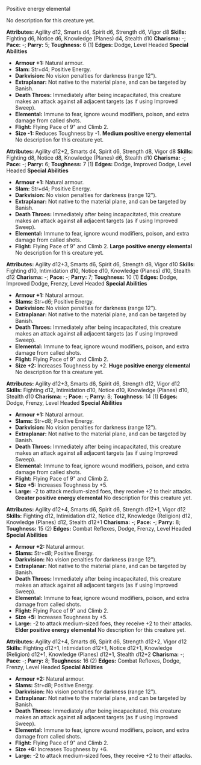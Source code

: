 Positive energy elemental

No description for this creature yet.

**Attributes:** Agility d12, Smarts d4, Spirit d6, Strength d6, Vigor
d8
**Skills:** Fighting d6, Notice d6, Knowledge (Planes) d4, Stealth d10
**Charisma:** -; **Pace:** -; **Parry:** 5; **Toughness:** 6 (1)
**Edges:** Dodge, Level Headed
**Special Abilities**
- **Armour +1:** Natural armour.
- **Slam:** Str+d4; Positive Energy.
- **Darkvision:** No vision penalties for darkness (range 12").
- **Extraplanar:** Not native to the material plane, and can be targeted
by Banish.
- **Death Throes:** Immediately after being incapacitated, this creature
makes an attack against all adjacent targets (as if using Improved
Sweep).
- **Elemental:** Immune to fear, ignore wound modifiers, poison, and
extra damage from called shots.
- **Flight:** Flying Pace of 9" and Climb 2.
- **Size -1:** Reduces Toughness by -1.
**Medium positive energy elemental**
No description for this creature yet.

**Attributes:** Agility d12+2, Smarts d4, Spirit d6, Strength d8, Vigor
d8
**Skills:** Fighting d8, Notice d8, Knowledge (Planes) d6, Stealth d10
**Charisma:** -; **Pace:** -; **Parry:** 6; **Toughness:** 7 (1)
**Edges:** Dodge, Improved Dodge, Level Headed
**Special Abilities**
- **Armour +1:** Natural armour.
- **Slam:** Str+d4; Positive Energy.
- **Darkvision:** No vision penalties for darkness (range 12").
- **Extraplanar:** Not native to the material plane, and can be targeted
by Banish.
- **Death Throes:** Immediately after being incapacitated, this creature
makes an attack against all adjacent targets (as if using Improved
Sweep).
- **Elemental:** Immune to fear, ignore wound modifiers, poison, and
extra damage from called shots.
- **Flight:** Flying Pace of 9" and Climb 2.
**Large positive energy elemental**
No description for this creature yet.

**Attributes:** Agility d12+3, Smarts d6, Spirit d6, Strength d8, Vigor
d10
**Skills:** Fighting d10, Intimidation d10, Notice d10, Knowledge
(Planes) d10, Stealth d12
**Charisma:** -; **Pace:** -; **Parry:** 7; **Toughness:** 10 (1)
**Edges:** Dodge, Improved Dodge, Frenzy, Level Headed
**Special Abilities**
- **Armour +1:** Natural armour.
- **Slams:** Str+d6; Positive Energy.
- **Darkvision:** No vision penalties for darkness (range 12").
- **Extraplanar:** Not native to the material plane, and can be targeted
by Banish.
- **Death Throes:** Immediately after being incapacitated, this creature
makes an attack against all adjacent targets (as if using Improved
Sweep).
- **Elemental:** Immune to fear, ignore wound modifiers, poison, and
extra damage from called shots.
- **Flight:** Flying Pace of 9" and Climb 2.
- **Size +2:** Increases Toughness by +2.
**Huge positive energy elemental**
No description for this creature yet.

**Attributes:** Agility d12+3, Smarts d6, Spirit d6, Strength d12, Vigor
d12
**Skills:** Fighting d12, Intimidation d10, Notice d10, Knowledge
(Planes) d10, Stealth d10
**Charisma:** -; **Pace:** -; **Parry:** 8; **Toughness:** 14 (1)
**Edges:** Dodge, Frenzy, Level Headed
**Special Abilities**
- **Armour +1:** Natural armour.
- **Slams:** Str+d8; Positive Energy.
- **Darkvision:** No vision penalties for darkness (range 12").
- **Extraplanar:** Not native to the material plane, and can be targeted
by Banish.
- **Death Throes:** Immediately after being incapacitated, this creature
makes an attack against all adjacent targets (as if using Improved
Sweep).
- **Elemental:** Immune to fear, ignore wound modifiers, poison, and
extra damage from called shots.
- **Flight:** Flying Pace of 9" and Climb 2.
- **Size +5:** Increases Toughness by +5.
- **Large:** -2 to attack medium-sized foes, they receive +2 to their
attacks.
**Greater positive energy elemental**
No description for this creature yet.

**Attributes:** Agility d12+4, Smarts d6, Spirit d6, Strength d12+1,
Vigor d12
**Skills:** Fighting d12, Intimidation d12, Notice d12, Knowledge
(Religion) d12, Knowledge (Planes) d12, Stealth d12+1
**Charisma:** -; **Pace:** -; **Parry:** 8; **Toughness:** 15 (2)
**Edges:** Combat Reflexes, Dodge, Frenzy, Level Headed
**Special Abilities**
- **Armour +2:** Natural armour.
- **Slams:** Str+d8; Positive Energy.
- **Darkvision:** No vision penalties for darkness (range 12").
- **Extraplanar:** Not native to the material plane, and can be targeted
by Banish.
- **Death Throes:** Immediately after being incapacitated, this creature
makes an attack against all adjacent targets (as if using Improved
Sweep).
- **Elemental:** Immune to fear, ignore wound modifiers, poison, and
extra damage from called shots.
- **Flight:** Flying Pace of 9" and Climb 2.
- **Size +5:** Increases Toughness by +5.
- **Large:** -2 to attack medium-sized foes, they receive +2 to their
attacks.
**Elder positive energy elemental**
No description for this creature yet.

**Attributes:** Agility d12+4, Smarts d6, Spirit d6, Strength d12+2,
Vigor d12
**Skills:** Fighting d12+1, Intimidation d12+1, Notice d12+1, Knowledge
(Religion) d12+1, Knowledge (Planes) d12+1, Stealth d12+2
**Charisma:** -; **Pace:** -; **Parry:** 8; **Toughness:** 16 (2)
**Edges:** Combat Reflexes, Dodge, Frenzy, Level Headed
**Special Abilities**
- **Armour +2:** Natural armour.
- **Slams:** Str+d8; Positive Energy.
- **Darkvision:** No vision penalties for darkness (range 12").
- **Extraplanar:** Not native to the material plane, and can be targeted
by Banish.
- **Death Throes:** Immediately after being incapacitated, this creature
makes an attack against all adjacent targets (as if using Improved
Sweep).
- **Elemental:** Immune to fear, ignore wound modifiers, poison, and
extra damage from called shots.
- **Flight:** Flying Pace of 9" and Climb 2.
- **Size +6:** Increases Toughness by +6.
- **Large:** -2 to attack medium-sized foes, they receive +2 to their
attacks.

